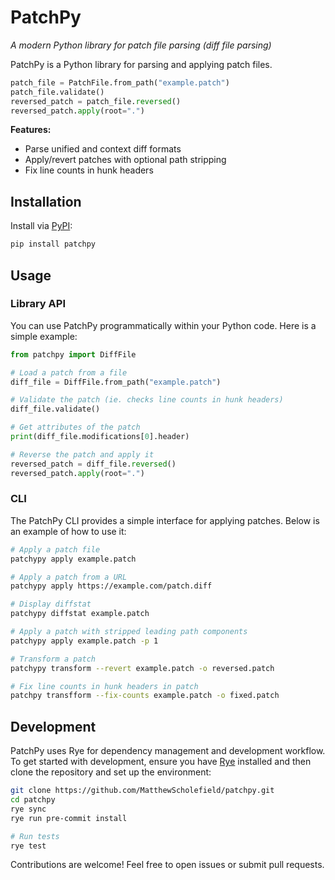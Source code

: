 # PatchPy

*A modern Python library for patch file parsing (diff file parsing)*

PatchPy is a Python library for parsing and applying patch files.

```python
patch_file = PatchFile.from_path("example.patch")
patch_file.validate()
reversed_patch = patch_file.reversed()
reversed_patch.apply(root=".")
```

**Features:**

 - Parse unified and context diff formats
 - Apply/revert patches with optional path stripping
 - Fix line counts in hunk headers

## Installation

Install via [PyPI](https://pypi.org/project/patchpy/):

```sh
pip install patchpy
```

## Usage

### Library API

You can use PatchPy programmatically within your Python code. Here is a simple example:

```python
from patchpy import DiffFile

# Load a patch from a file
diff_file = DiffFile.from_path("example.patch")

# Validate the patch (ie. checks line counts in hunk headers)
diff_file.validate()

# Get attributes of the patch
print(diff_file.modifications[0].header)

# Reverse the patch and apply it
reversed_patch = diff_file.reversed()
reversed_patch.apply(root=".")
```

### CLI

The PatchPy CLI provides a simple interface for applying patches. Below is an example of how to use it:

```sh
# Apply a patch file
patchypy apply example.patch

# Apply a patch from a URL
patchypy apply https://example.com/patch.diff

# Display diffstat
patchypy diffstat example.patch

# Apply a patch with stripped leading path components
patchypy apply example.patch -p 1

# Transform a patch
patchypy transform --revert example.patch -o reversed.patch 

# Fix line counts in hunk headers in patch
patchpy transfform --fix-counts example.patch -o fixed.patch
```

## Development

PatchPy uses Rye for dependency management and development workflow. To get started with development, ensure you have [Rye](https://github.com/astral-sh/rye) installed and then clone the repository and set up the environment:

```sh
git clone https://github.com/MatthewScholefield/patchpy.git
cd patchpy
rye sync
rye run pre-commit install

# Run tests
rye test
```

Contributions are welcome! Feel free to open issues or submit pull requests.
